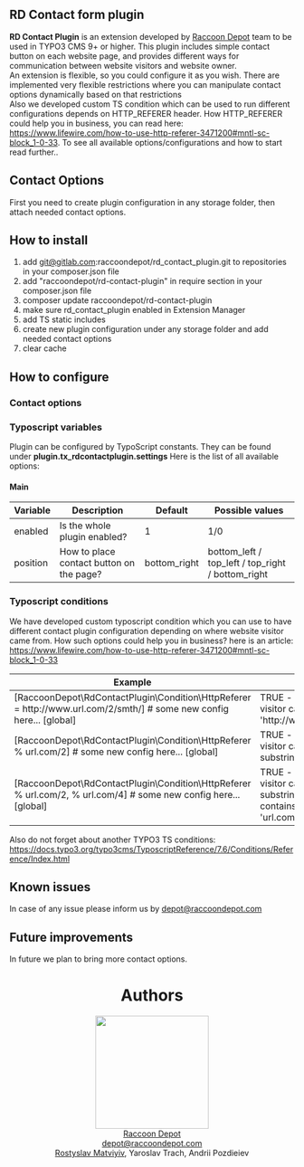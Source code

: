 ## RD Contact form plugin ##
<b>RD Contact Plugin</b> is an extension developed by <a href="http://www.raccoondepot.com/">Raccoon Depot</a> team to be used in TYPO3 CMS 9+ or higher. This plugin includes simple contact button on each website page, and provides different ways for communication between website visitors and website owner. <br/>
An extension is flexible, so you could configure it as you wish. There are implemented very flexible restrictions where you can manipulate contact options dynamically based on that restrictions<br />
Also we developed custom TS condition which can be used to run different configurations depends on HTTP_REFERER header. How HTTP_REFERER could help you in business, you can read here: <a href="https://www.lifewire.com/how-to-use-http-referer-3471200#mntl-sc-block_1-0-33">https://www.lifewire.com/how-to-use-http-referer-3471200#mntl-sc-block_1-0-33</a>. To see all available options/configurations and how to start read further..

## Contact Options ##
First you need to create plugin configuration in any storage folder, then attach needed contact options.

## How to install ##
1. add git@gitlab.com:raccoondepot/rd_contact_plugin.git to repositories in your composer.json file
2. add "raccoondepot/rd-contact-plugin" in require section in your composer.json file
3. composer update raccoondepot/rd-contact-plugin
4. make sure rd_contact_plugin enabled in Extension Manager
5. add TS static includes
6. create new plugin configuration under any storage folder and add needed contact options
7. clear cache

## How to configure ##

### Contact options ###

### Typoscript variables ###
Plugin can be configured by TypoScript constants. They can be found under <b>plugin.tx_rdcontactplugin.settings</b> Here is the list of all available options:

#### Main ####
<!-- Main -->
<table style="width: 100%;">
    <thead>
        <tr>
            <th>Variable</th>
            <th>Description</th>
            <th>Default</th>
            <th>Possible values</th>
        </tr>
    </thead>
    <tbody>
        <tr>
            <td>enabled</td>
            <td>Is the whole plugin enabled?</td>
            <td>1</td>
            <td>1/0</td>
        </tr>
        <tr>
            <td>position</td>
            <td>How to place contact button on the page?</td>
            <td>bottom_right</td>
            <td>bottom_left / top_left / top_right / bottom_right</td>
        </tr>
    </tbody>
</table>

### Typoscript conditions ###
We have developed custom typoscript condition which you can use to have different contact plugin configuration depending on where website visitor came from. How such options could help you in business? here is an article: https://www.lifewire.com/how-to-use-http-referer-3471200#mntl-sc-block_1-0-33

<table style="width: 100%;">
    <thead>
        <tr>
            <th>Example</th>
            <th>Description</th>
        </tr>
    </thead>
    <tbody>
        <tr>
            <td>
                [RaccoonDepot\RdContactPlugin\Condition\HttpReferer = http://www.url.com/2/smth/]
                    # some new config here...
                [global]
            </td>
            <td>
                TRUE - if page URL where visitor came from == 'http://www.url.com/2/smth/'
            </td>
        </tr>
        <tr>
            <td>
                [RaccoonDepot\RdContactPlugin\Condition\HttpReferer % url.com/2]
                    # some new config here...
                [global]
            </td>
            <td>
                TRUE - if page URL where visitor came from contains substring 'url.com/2'
            </td>
        </tr>
        <tr>
            <td>
                [RaccoonDepot\RdContactPlugin\Condition\HttpReferer % url.com/2, % url.com/4]
                    # some new config here...
                [global]
            </td>
            <td>
                TRUE - if page URL where visitor came from contains substring 'url.com/2' OR contains substring 'url.com/4'
            </td>
        </tr>
    </tbody>
</table>

Also do not forget about another TYPO3 TS conditions: https://docs.typo3.org/typo3cms/TyposcriptReference/7.6/Conditions/Reference/Index.html

## Known issues ##
In case of any issue please inform us by depot@raccoondepot.com

## Future improvements ##
In future we plan to bring more contact options.

<div style="text-align: center;">
<h1>Authors</h1>
<a href="http://www.raccoondepot.com/" target="_blank">
    <img src="https://www.raccoondepot.com/themes/fe_layout_rd/assets/images/logo/raccoon-depot-logo.svg" width="200" style="width: 200px; height: auto;">
</a><br />
<a href="http://www.raccoondepot.com/" target="_blank">
    Raccoon Depot
</a><br />
<a href="mailto:depot@raccoondepot.com">
    depot@raccoondepot.com
</a><br />
<a href="https://www.facebook.com/profile.php?id=100004945534421" target="_blank">
    Rostyslav Matviyiv</a>, Yaroslav Trach, Andrii Pozdieiev<br />
</div>
